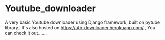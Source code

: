 # Youtube_downloader
A very basic Youtube downloader using Django framework, built on pytube library..
It's also hosted on https://utb-downloader.herokuapp.com/ , You can check it out.......
